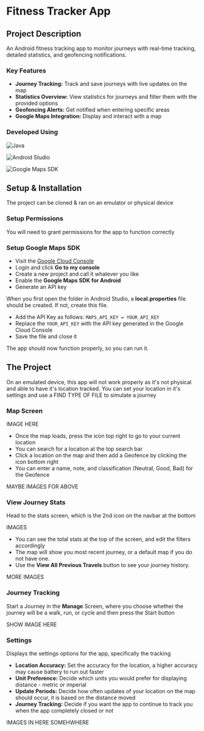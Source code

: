 # Fitness Tracker App

## Project Description
An Android fitness tracking app to monitor journeys with real-time tracking, detailed statistics, and geofencing notifications.

### Key Features
- **Journey Tracking:** Track and save journeys with live updates on the map
- **Statistics Overview:** View statistics for journeys and filter them with the provided options
- **Geofencing Alerts:** Get notified when entering specific areas
- **Google Maps Integration:** Display and interact with a map


### Developed Using
![Java](https://img.shields.io/badge/java-%23ED8B00.svg?style=for-the-badge&logo=openjdk&logoColor=white)

![Android Studio](https://img.shields.io/badge/android%20studio-346ac1?style=for-the-badge&logo=android%20studio&logoColor=white)

![Google Maps SDK](https://img.shields.io/badge/Google%20Maps%20SDK-red.svg?style=for-the-badge&logo=googlemaps&logoColor=white)



## Setup & Installation
The project can be cloned & ran on an emulator or physical device

### Setup Permissions
You will need to grant permissions for the app to function correctly

### Setup Google Maps SDK
- Visit the [Google Cloud Console](https://cloud.google.com/cloud-console)
- Login and click **Go to my console**
- Create a new project and call it whatever you like
- Enable the **Google Maps SDK for Android**
- Generate an API key


When you first open the folder in Android Studio, a **local.properties** file should be created. If not, create this file.
- Add the API Key as follows: ```MAPS_API_KEY = YOUR_API_KEY```
- Replace the ```YOUR_API_KEY``` with the API key generated in the Google Cloud Console
- Save the file and close it

The app should now function properly, so you can run it.


## The Project
On an emulated device, this app will not work properly as it's not physical and able to have it's location tracked. You can set your location in it's settings and use a FIND TYPE OF FILE to simulate a journey
### Map Screen
IMAGE HERE

- Once the map loads, press the icon top right to go to your current location
- You can search for a location at the top search bar
- Click a location on the map and then add a Geofence by clicking the icon bottom right
- You can enter a name, note, and classification (Neutral, Good, Bad) for the Geofence

MAYBE IMAGES FOR ABOVE

### View Journey Stats
Head to the stats screen, which is the 2nd icon on the navbar at the bottom

IMAGES


- You can see the total stats at the top of the screen, and edit the filters accordingly
- The map will show you most recent journey, or a default map if you do not have one.
- Use the **View All Previous Travels** button to see your journey history.

MORE IMAGES

### Journey Tracking
Start a Journey in the **Manage** Screen, where you choose whether the journey will be a walk, run, or cycle and then press the Start button

SHOW IMAGE HERE


### Settings
Displays the settings options for the app, specifically the tracking
- **Location Accuracy:** Set the accuracy for the location, a higher accuracy may cause battery to run out faster
- **Unit Preference:** Decide which units you would prefer for displaying distance - metric or imperial
- **Update Periods:** Decide how often updates of your location on the map should occur, it is based on the distance moved
- **Journey Tracking:** Decide if you want the app to continue to track you when the app completely closed or not

IMAGES IN HERE SOMEHWHERE





